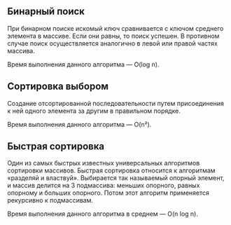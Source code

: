 ## Бинарный поиск

При бинарном поиске искомый ключ сравнивается с ключом среднего элемента в массиве. Если они равны, то поиск успешен. В противном случае поиск осуществляется аналогично в левой или правой частях массива.

Время выполнения данного алгоритма — O(log n).

## Сортировка выбором

Создание отсортированной последовательности путем присоединения к ней одного элемента за другим в правильном порядке.

Время выполнения данного алгоритма — O(n²).

## Быстрая сортировка

Один из самых быстрых известных универсальных алгоритмов сортировки массивов. Быстрая сортировка относится к алгоритмам «разделяй и властвуй». Выбирается так называемый опорный элемент, и массив делится на 3 подмассива: меньших опорного, равных опорному и больших опорного. Потом этот алгоритм применяется рекурсивно к подмассивам.

Время выполнения данного алгоритма в среднем — O(n log n).
